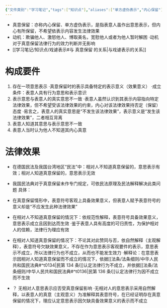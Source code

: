 ```yaml
---
{"文件类别":"学习笔记","tags":["知识点"],"aliases":["单方虚伪表示","内心保留"],"dg-publish":true,"permalink":"/学习笔记/知识点/真意保留/","dgPassFrontmatter":true}
---
```


- 真意保留：亦称内心保留、单方虚伪表示，是指表意人虽作出意思表示，但内心有所保留，不希望依表示内容发生法律效果
- 动机：欺骗他人、激怒他人、博取美名，宽慰他人或者为他人暂时解困
·动机对于真意保留法律行为的效力判断并无影响
-  [[学习笔记/知识点/戏谑表示#与 真意保留 的关系\|与戏谑表示的关系]]
# 构成要件
1. 存在一项意思表示
·真意保留时的表示具备特定的表示意义（效果意义）
·成立条件：表意人具有行为意思和表示意识
2. 表示意思与表意人的真实意思不一致
·表意人虽然认识到其表示内容指向特定法律效果，但不希望受该法律效果的约束，内心对该法律效果持否定（保留）态度
·易言之，表意人的真实意思是“不发生该法律效果”，表示意义是“发生该法律效果”，二者相互背离
3. 表意人知道其意思与表示意思不一致
4. 表意人当时认为他人不知道其内心真意
# 法律效果
- 在德国民法及我国台湾地区“民法”中：相对人不知道真意保留的，意思表示有效；相对人知道真意保留的，意思表示无效
- 我国民法典对于真意保留未作专门规定，可依民法原理及民法解释解决此类问题
具体：
- 在真意保留情形中，表意符号客观上具备效果意义，但表意人赋予表意符号的意义却是“不应发生此种法律效果”
- 在相对人不知道真意保留的情況下：依规范性解释，表意符号具备效果意义，意思表示成立且因到达而生效
·鉴于表意人具有高度的可归责性，为保护相对人的信赖，法律行为理应有效
- 在相对人知道真意保留的情况下：不论其对此赞同与否，依自然解释（主观解释），表意符号欠缺效果意义，不存在作为意思表示客观要件的表示，意思表示不成立，所以法律行为也不成立，从而也不能发生效力
·解释论：在意思表示因相对人知道真意保留而不成立的情况下，依据[[法条/法条细则/中华人民共和国民法典#^t0134\|民第 134 条Ⅰ]]认定法律行为不成立，并依据[[法条/法条细则/中华人民共和国民法典#^t0136\|民第 136 条Ⅰ]]认定法律行为因不成立而不生效

- ？ 无相对人意思表示应否受真意保留影响
·无相对人的意思表示采用自然解释，以表意人的真意（主观意义）为准解释其表意符号，在已经证明存在真意保留的情况下，理应认定意思表示因欠缺具备效果意义的表示而不成立